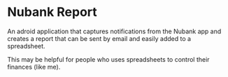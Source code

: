 Nubank Report
=============

An adroid application that captures notifications from the Nubank app and 
creates a report that can be sent by email and easily added to a spreadsheet.

This may be helpful for people who uses spreadsheets to control their finances (like me).






